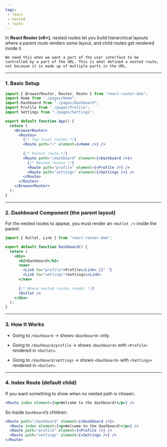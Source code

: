 ```yaml
---
tags: 
 - react
 - nested
 - route
---
```


In **React Router (v6+)**, nested routes let you build hierarchical layouts where a parent route renders some layout, and child routes get rendered inside it.

```ad-note
We need this when we want a part of the user interface to be controlled by a part of the URL. This is what defined a nested route, not because it is made up of multiple parts in the URL.
```

---

### 1. Basic Setup

```jsx
import { BrowserRouter, Routes, Route } from "react-router-dom";
import Home from "./pages/Home";
import Dashboard from "./pages/Dashboard";
import Profile from "./pages/Profile";
import Settings from "./pages/Settings";

export default function App() {
  return (
    <BrowserRouter>
      <Routes>
        {/* Top-level routes */}
        <Route path="/" element={<Home />} />
        
        {/* Parent route */}
        <Route path="/dashboard" element={<Dashboard />}>
          {/* Nested routes */}
          <Route path="profile" element={<Profile />} />
          <Route path="settings" element={<Settings />} />
        </Route>
      </Routes>
    </BrowserRouter>
  );
}
```

---

### 2. Dashboard Component (the parent layout)

For the nested routes to appear, you must render an `<Outlet />` inside the parent:

```jsx
import { Outlet, Link } from "react-router-dom";

export default function Dashboard() {
  return (
    <div>
      <h2>Dashboard</h2>
      <nav>
        <Link to="profile">Profile</Link> |{" "}
        <Link to="settings">Settings</Link>
      </nav>
      
      {/* Where nested routes render */}
      <Outlet />
    </div>
  );
}
```

---

### 3. How It Works

- Going to `/dashboard` → shows `<Dashboard>` only.
    
- Going to `/dashboard/profile` → shows `<Dashboard>` with `<Profile>` rendered in `<Outlet>`.
    
- Going to `/dashboard/settings` → shows `<Dashboard>` with `<Settings>` rendered in `<Outlet>`.
    

---

### 4. Index Route (default child)

If you want something to show when no nested path is chosen:

```jsx
<Route index element={<p>Welcome to the dashboard!</p>} />
```

So inside `Dashboard`’s children:

```jsx
<Route path="/dashboard" element={<Dashboard />}>
  <Route index element={<p>Welcome to the dashboard!</p>} />
  <Route path="profile" element={<Profile />} />
  <Route path="settings" element={<Settings />} />
</Route>
```
